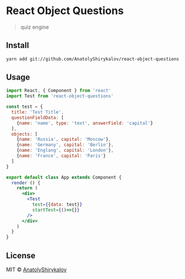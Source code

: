 # React Object Questions

> quiz engine

<!--[![NPM](https://img.shields.io/npm/v/questions.svg)](https://www.npmjs.com/package/questions) [![JavaScript Style Guide](https://img.shields.io/badge/code_style-standard-brightgreen.svg)](https://standardjs.com)-->

## Install

```bash
yarn add git://github.com/AnatolyShirykalov/react-object-questions

```

## Usage

```jsx
import React, { Component } from 'react'
import Test from 'react-object-questions'

const test = {
  title: 'Test Title',
  questionFieldData: [
    {name: 'name', type: 'text', answerField: 'capital'}
  ],
  objects: [
    {name: 'Russia', capital: 'Moscow'},
    {name: 'Germany', capital: 'Berlin'},
    {name: 'Englang', capital: 'London'},
    {name: 'France', capital: 'Paris'}
  ]
}

export default class App extends Component {
  render () {
    return (
      <div>
        <Test
          test={{data: test}}
          startTest={()=>{}}
        />
      </div>
    )
  }
}
```

## License

MIT © [AnatolyShirykalov](https://github.com/AnatolyShirykalov)
